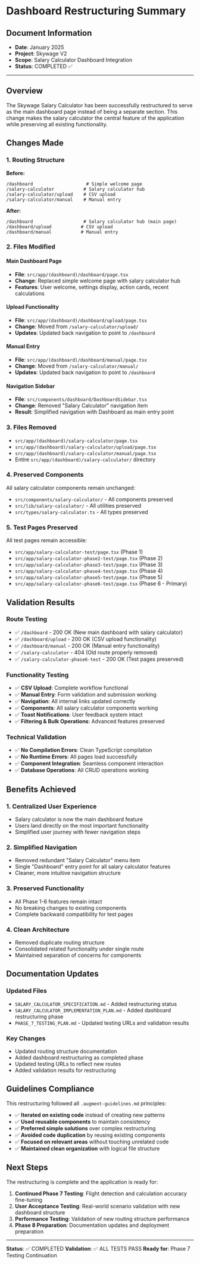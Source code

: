 # Dashboard Restructuring Summary

## Document Information

- **Date**: January 2025
- **Project**: Skywage V2
- **Scope**: Salary Calculator Dashboard Integration
- **Status**: COMPLETED ✅

---

## Overview

The Skywage Salary Calculator has been successfully restructured to serve as the main dashboard page instead of being a separate section. This change makes the salary calculator the central feature of the application while preserving all existing functionality.

## Changes Made

### **1. Routing Structure**

**Before:**
```
/dashboard                    # Simple welcome page
/salary-calculator           # Salary calculator hub
/salary-calculator/upload    # CSV upload
/salary-calculator/manual    # Manual entry
```

**After:**
```
/dashboard                   # Salary calculator hub (main page)
/dashboard/upload           # CSV upload
/dashboard/manual           # Manual entry
```

### **2. Files Modified**

#### **Main Dashboard Page**
- **File**: `src/app/(dashboard)/dashboard/page.tsx`
- **Change**: Replaced simple welcome page with salary calculator hub
- **Features**: User welcome, settings display, action cards, recent calculations

#### **Upload Functionality**
- **File**: `src/app/(dashboard)/dashboard/upload/page.tsx`
- **Change**: Moved from `/salary-calculator/upload/`
- **Updates**: Updated back navigation to point to `/dashboard`

#### **Manual Entry**
- **File**: `src/app/(dashboard)/dashboard/manual/page.tsx`
- **Change**: Moved from `/salary-calculator/manual/`
- **Updates**: Updated back navigation to point to `/dashboard`

#### **Navigation Sidebar**
- **File**: `src/components/dashboard/DashboardSidebar.tsx`
- **Change**: Removed "Salary Calculator" navigation item
- **Result**: Simplified navigation with Dashboard as main entry point

### **3. Files Removed**

- `src/app/(dashboard)/salary-calculator/page.tsx`
- `src/app/(dashboard)/salary-calculator/upload/page.tsx`
- `src/app/(dashboard)/salary-calculator/manual/page.tsx`
- Entire `src/app/(dashboard)/salary-calculator/` directory

### **4. Preserved Components**

All salary calculator components remain unchanged:
- `src/components/salary-calculator/` - All components preserved
- `src/lib/salary-calculator/` - All utilities preserved
- `src/types/salary-calculator.ts` - All types preserved

### **5. Test Pages Preserved**

All test pages remain accessible:
- `src/app/salary-calculator-test/page.tsx` (Phase 1)
- `src/app/salary-calculator-phase2-test/page.tsx` (Phase 2)
- `src/app/salary-calculator-phase3-test/page.tsx` (Phase 3)
- `src/app/salary-calculator-phase4-test/page.tsx` (Phase 4)
- `src/app/salary-calculator-phase5-test/page.tsx` (Phase 5)
- `src/app/salary-calculator-phase6-test/page.tsx` (Phase 6 - Primary)

## Validation Results

### **Route Testing**
- ✅ `/dashboard` - 200 OK (New main dashboard with salary calculator)
- ✅ `/dashboard/upload` - 200 OK (CSV upload functionality)
- ✅ `/dashboard/manual` - 200 OK (Manual entry functionality)
- ✅ `/salary-calculator` - 404 (Old route properly removed)
- ✅ `/salary-calculator-phase6-test` - 200 OK (Test pages preserved)

### **Functionality Testing**
- ✅ **CSV Upload**: Complete workflow functional
- ✅ **Manual Entry**: Form validation and submission working
- ✅ **Navigation**: All internal links updated correctly
- ✅ **Components**: All salary calculator components working
- ✅ **Toast Notifications**: User feedback system intact
- ✅ **Filtering & Bulk Operations**: Advanced features preserved

### **Technical Validation**
- ✅ **No Compilation Errors**: Clean TypeScript compilation
- ✅ **No Runtime Errors**: All pages load successfully
- ✅ **Component Integration**: Seamless component interaction
- ✅ **Database Operations**: All CRUD operations working

## Benefits Achieved

### **1. Centralized User Experience**
- Salary calculator is now the main dashboard feature
- Users land directly on the most important functionality
- Simplified user journey with fewer navigation steps

### **2. Simplified Navigation**
- Removed redundant "Salary Calculator" menu item
- Single "Dashboard" entry point for all salary calculator features
- Cleaner, more intuitive navigation structure

### **3. Preserved Functionality**
- All Phase 1-6 features remain intact
- No breaking changes to existing components
- Complete backward compatibility for test pages

### **4. Clean Architecture**
- Removed duplicate routing structure
- Consolidated related functionality under single route
- Maintained separation of concerns for components

## Documentation Updates

### **Updated Files**
- `SALARY_CALCULATOR_SPECIFICATION.md` - Added restructuring status
- `SALARY_CALCULATOR_IMPLEMENTATION_PLAN.md` - Added dashboard restructuring phase
- `PHASE_7_TESTING_PLAN.md` - Updated testing URLs and validation results

### **Key Changes**
- Updated routing structure documentation
- Added dashboard restructuring as completed phase
- Updated testing URLs to reflect new routes
- Added validation results for restructuring

## Guidelines Compliance

This restructuring followed all `.augment-guidelines.md` principles:

- ✅ **Iterated on existing code** instead of creating new patterns
- ✅ **Used reusable components** to maintain consistency
- ✅ **Preferred simple solutions** over complex restructuring
- ✅ **Avoided code duplication** by reusing existing components
- ✅ **Focused on relevant areas** without touching unrelated code
- ✅ **Maintained clean organization** with logical file structure

## Next Steps

The restructuring is complete and the application is ready for:

1. **Continued Phase 7 Testing**: Flight detection and calculation accuracy fine-tuning
2. **User Acceptance Testing**: Real-world scenario validation with new dashboard structure
3. **Performance Testing**: Validation of new routing structure performance
4. **Phase 8 Preparation**: Documentation updates and deployment preparation

---

**Status**: ✅ COMPLETED
**Validation**: ✅ ALL TESTS PASS
**Ready for**: Phase 7 Testing Continuation
